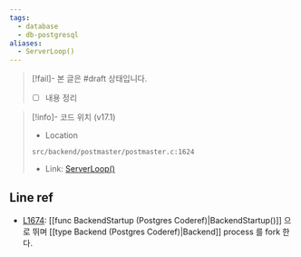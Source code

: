 ```yaml
---
tags:
  - database
  - db-postgresql
aliases:
  - ServerLoop()
---
```

> [!fail]- 본 글은 #draft 상태입니다.
> - [ ] 내용 정리

> [!info]- 코드 위치 (v17.1)
> - Location
> ```
> src/backend/postmaster/postmaster.c:1624
> ```
> - Link: [ServerLoop()](https://github.com/postgres/postgres/blob/REL_17_1/src/backend/postmaster/postmaster.c#L1620-L1827)

## Line ref

- [L1674](https://github.com/postgres/postgres/blob/REL_17_1/src/backend/postmaster/postmaster.c#L1674): [[func BackendStartup (Postgres Coderef)|BackendStartup()]] 으로 뛰며 [[type Backend (Postgres Coderef)|Backend]] process 를 fork 한다.